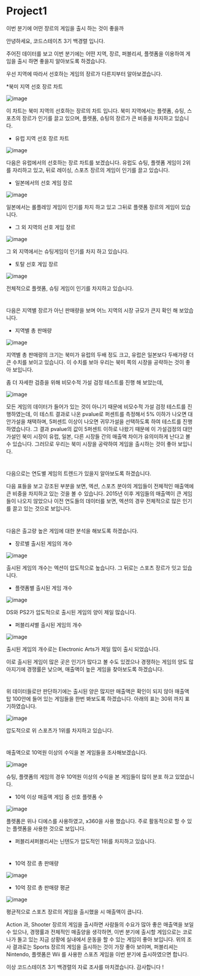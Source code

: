 # Project1
이번 분기에 어떤 쟝르의 게임을 출시 하는 것이 좋을까

안녕하세요, 코드스테이츠 3기 백경렬 입니다.

주어진 데이터를 보고 이번 분기에는 어떤 지역, 장르, 퍼블리셔, 플렛폼을 이용하여 게임을 출시 하면 좋을지 알아보도록 하겠습니다.

우선 지역에 따라서 선호하는 게임의 장르가 다른지부터 알아보겠습니다.

 *북미 지역 선호 장르 차트
 
![image](https://user-images.githubusercontent.com/40240766/166125607-90a907d3-ea79-474c-811b-356f081d4455.png)

이 차트는 북미 지역의 선호하는 장르의 차트 입니다. 북미 지역에서는 플렛폼, 슈팅, 스포츠의 장르가 인기를 끌고 있으며, 플렛폼, 슈팅의 장르가 큰 비중을 차지하고 있습니다.

 * 유럽 지역 선호 장르 차트

![image](https://user-images.githubusercontent.com/40240766/166125627-721bb4eb-8274-4f51-a17a-dec37e06d61b.png)


다음은 유럽에서의 선호하는 장르 차트를 보겠습니다. 유럽도 슈팅, 플렛폼 게임이 2위를 자리하고 있고, 뒤로 레이싱, 스포츠 장르의 게임이 인기를 끌고 있습니다.

 * 일본에서의 선호 게임 장르

![image](https://user-images.githubusercontent.com/40240766/166125629-695b0681-052d-4c2c-9cd2-3480e9fa8c2c.png)

일본에서는 롤플레잉 게임이 인기를 차지 하고 있고 그뒤로 플랫폼 장르의 게임이 있습니다.

* 그 외 지역의 선호 게임 장르

![image](https://user-images.githubusercontent.com/40240766/166125633-4a4ad39d-528e-4f97-83bb-85bbfa7e1ae4.png)


그 외 지역에서는 슈팅게임이 인기를 차지 하고 있습니다.

* 토탈 선호 게임 장르

![image](https://user-images.githubusercontent.com/40240766/166125661-85d3a371-5554-4093-b899-6f8c252db8fe.png)


전체적으로 플렛폼, 슈팅 게임이 인기를 차지하고 있습니다.

#
다음은 지역별 장르가 아닌 판매량을 보며 어느 지역의 시장 규모가 큰지 확인 해 보았습니다.
* 지역별 총 판매량

![image](https://user-images.githubusercontent.com/40240766/166125664-6549c5a1-4801-4c64-9466-122808b9bfe8.png)


지역별 총 판매량의 크기는 북미가 유럽의 두배 정도 크고, 유럽은 일본보다 두배가량 더 큰 수치를 보이고 있습니다.
이 수치를 보아 우리는 북미 쪽의 시장을 공략하는 것이 좋아 보입니다.

좀 더 자세한 검증을 위해 비모수적 가설 검정 테스트를 진행 해 보았는데,

![image](https://user-images.githubusercontent.com/40240766/166125668-2925b4b0-fe0a-4b2a-bc34-821ccd71daf8.png)


모든 게임의 데이터가 들어가 있는 것이 아니기 때문에 비모수적 가설 검정 테스트를 진행하였는데, 이 테스트 결과로 나온 pvalue로 퍼센트를 측정해서 5% 이하가 나오면 대안가설을 채택하며, 5퍼센트 이상이 나오면 귀무가설을 선택하도록 하여 테스트를 진행 하였습니다. 그 결과 pvalue의 값이 5퍼센트 이하로 나왔기 때문에 이 가설검정의 대안가설인 북미 시장이 유럽, 일본, 다른 시장들 간의 매출액 차이가 유의미하게 난다고 볼 수 있습니다. 그러므로 우리는 북미 시장을 공략하여 게임을 출시하는 것이 좋아 보입니다.

#
다음으로는 연도별 게임의 트렌드가 있을지 알아보도록 하겠습니다.

다음 표들을 보고 강조된 부분을 보면, 엑션, 스포츠 분야의 게임들이 전체적인 매출액에 큰 비중을 차지하고 있는 것을 볼 수 있습니다.
2015년 이후 게임들의 매출액이 큰 게임들이 나오지 않았으나 이전 연도들의 데이터를 보면, 
엑션의 경우 전체적으로 많은 인기를 끌고 있는 것으로 보입니다.

# 
다음은 출고량 높은 게임에 대한 분석을 해보도록 하겠습니다.
* 장르별 출시된 게임의 개수

![image](https://user-images.githubusercontent.com/40240766/166125674-e8c35a50-27c5-42f5-bea3-b278da58a492.png)

출시된 게임의 개수는 엑션이 압도적으로 높습니다. 그 뒤로는 스포츠 장르가 잇고 있습니다.

* 플랫폼별 출시된 게임 개수

![image](https://user-images.githubusercontent.com/40240766/166125684-3f8c84a5-4bc1-473f-97cd-ca3f068e0046.png)

DS와 PS2가 압도적으로 출시된 게임의 양이 제일 많습니다.

* 퍼블리셔별 출시된 게임의 개수

![image](https://user-images.githubusercontent.com/40240766/166125692-70cfd01b-27ef-41ad-88fe-22c36d320764.png)

출시된 게임의 개수로는 Electronic Arts가 제일 많이 출시 되었습니다.

이로 출시된 게임이 많은 곳은 인기가 많다고 볼 수도 있겠으나 경쟁하는 게임의 양도 많아지기에 경쟁률은 낮으며, 매출액이 높은 게임을 찾아보도록 하겠습니다.
# 
위 데이터들로만 판단하기에는 출시된 양은 많지만 매출액은 확인이 되지 않아 매출액 탑 100안에 들어 있는 게임들을 한번 봐보도록 하겠습니다. 아래의 표는 30위 까지 표기하였습니다.

![image](https://user-images.githubusercontent.com/40240766/166125695-f475b23d-4fbd-405f-91c2-2cd2243a128d.png)

압도적으로 위 스포츠가 1위를 차지하고 있습니다.

#
매출액으로 10억원 이상의 수익을 본 게임들을 조사해보겠습니다.

![image](https://user-images.githubusercontent.com/40240766/166125699-a438047f-c423-402c-9c65-3513b12b6e1f.png)

슈팅, 플랫폼의 게임의 경우 10억원 이상의 수익을 본 게임들이 많이 분포 하고 있었습니다.
* 10억 이상 매출액 게임 중 선호 플렛폼 수 

![image](https://user-images.githubusercontent.com/40240766/166125701-3ed2df44-1c10-4041-83f8-0d3c2853a2fc.png)

플렛폼은 위나 디에스를 사용하였고, x360을 사용 했습니다. 주로 활동적으로 할 수 있는 플렛폼을 사용한 것으로 보입니다.
* 퍼블리셔퍼블리셔는 닌텐도가 압도적인 1위를 차지하고 있습니다.
#
* 10억 장르 총 판매량

![image](https://user-images.githubusercontent.com/40240766/166125706-4b30a3d1-1083-44fb-805a-b1a29467b4a4.png)

* 10억 장르 총 판매량 평균

![image](https://user-images.githubusercontent.com/40240766/166125707-3198fd8c-a437-43b2-80b2-ea65df6d0794.png)

평균적으로 스포츠 장르의 게임을 출시했을 시 매출액이 큽니다. 

Action 과, Shooter 장르의 게임을 출시하면 사람들의 수요가 많아 좋은 매출액을 보일 수 있으나, 경쟁률과 전체적인 매출양을 생각하면,
이번 분기에 출시할 게임으로는 코로나가 돌고 있는 지금 상황에 실내에서 운동을 할 수 있는 게임이 좋아 보입니다.
위의 조사 결과로는 Sports 장르의 게임을 출시하는 것이 가장 좋아 보이며, 퍼블리셔는 Nintendo, 플렛폼은 Wii 를 사용한 스포츠 게임을 이번 분기에 출시하였으면 합니다.

이상 코드스테이츠 3기 백경렬의 자료 조사를 마치겠습니다. 감사합니다 !
